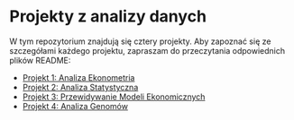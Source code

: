 # Projekty z analizy danych

W tym repozytorium znajdują się cztery projekty. Aby zapoznać się ze szczegółami każdego projektu, zapraszam do przeczytania odpowiednich plików README:

- [Projekt 1: Analiza Ekonometria](projekt1_README.md)
- [Projekt 2: Analiza Statystyczna](projekt2_README.md)
- [Projekt 3: Przewidywanie Modeli Ekonomicznych](projekt3_README.md)
- [Projekt 4: Analiza Genomów](projekt4_README.md)
